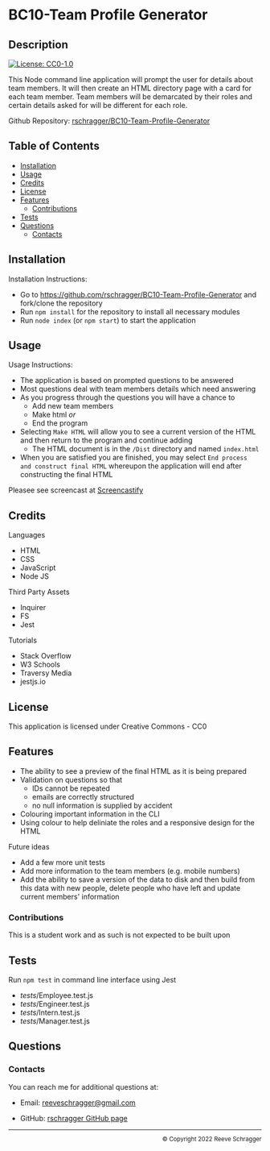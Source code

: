 # BC10-Team Profile Generator

  ## Description
  
  [![License: CC0-1.0](https://img.shields.io/badge/License-CC0_1.0-lightgrey.svg)](http://creativecommons.org/publicdomain/zero/1.0/)
  
  This Node command line application will prompt the user for details about team members. It will then create an HTML directory page with a card for each team member. Team members will be demarcated by their roles and certain details asked for will be different for each role.

  Github Repository: [rschragger/BC10-Team-Profile-Generator](https://github.com/rschragger/BC10-Team-Profile-Generator)
  
  ## Table of Contents
  
  - [Installation](#installation)
  - [Usage](#usage)
  - [Credits](#credits)
  - [License](#license)
  - [Features](#features)
      - [Contributions](#contributions)
  - [Tests](#tests)
  - [Questions](#questions)
      - [Contacts](#contacts)
  
  ## Installation
   
  Installation Instructions:
- Go to https://github.com/rschragger/BC10-Team-Profile-Generator and fork/clone the repository
- Run `npm install` for the repository to install all necessary modules
-  Run `node index` (or `npm start`) to start the application
</p>
  
  ## Usage
   
  Usage Instructions:
- The application is based on prompted questions to be answered
- Most questions deal with team members details which need answering
-  As you progress through the questions you will have a chance to
    - Add new team members
    - Make html <i>or</i>
    - End the program
-  Selecting `Make HTML` will allow you to see a current version of the HTML and then return to the program and continue adding
    -  The HTML document is in the `/Dist` directory and named `index.html`
-  When you are satisfied you are finished, you may select `End process and construct final HTML` whereupon the application will end after constructing the final HTML
</p>

Pleasee see screencast at [Screencastify](https://drive.google.com/file/d/1LHseL7g5Z0DFNQxArCaRiGKwerPUtCOn/view)
  
  ## Credits
 
  Languages
- HTML
- CSS
- JavaScript
- Node JS
</p>
  
  Third Party Assets
- Inquirer
- FS
- Jest
</p>
  
  Tutorials
- Stack Overflow
- W3 Schools
-  Traversy Media
-  jestjs.io
</p>
  
  ## License
   
  This application is licensed under Creative Commons - CC0
  
  ## Features
   
- The ability to see a preview of the final HTML as it is being prepared
- Validation on questions so that 
  - IDs cannot be repeated
  - emails are correctly structured
  - no null information is supplied by accident
- Colouring important information in the CLI
- Using colour to help deliniate the roles and a responsive design for the HTML

Future ideas
- Add a few more unit tests
- Add more information to the team members (e.g. mobile numbers)
- Add the ability to save a version of the data to disk and then build from this data with new people, delete people who have left and update current members' information
</p>
  
  ### Contributions
   This is a student work and as such is not expected to be built upon
  
  
  ## Tests
  
  Run `npm test` in command line interface using Jest
- _tests_/Employee.test.js
- _tests_/Engineer.test.js
- _tests_/Intern.test.js
- _tests_/Manager.test.js
</p>
  
  ## Questions
   
  
  ### Contacts
   
  You can reach me for additional questions at:
  - Email: [reeveschragger@gmail.com](mailto:reeveschragger@gmail.com)

  - GitHub: [rschragger GitHub page](https://github.com/rschragger)

  
  <div class="footer" style="text-align:right; font-size:smaller"><hr>
  &copy; Copyright 2022 Reeve Schragger
</div>  